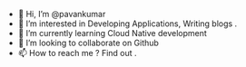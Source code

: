 - 👋 Hi, I’m @pavankumar 
- 👀 I’m interested in Developing Applications, Writing blogs . 
- 🌱 I’m currently learning Cloud Native development 
- 💞️ I’m looking to collaborate on Github 
- 📫 How to reach me ? Find out . 

<!---
pavankumar-sde/pavankumar-sde is a ✨ special ✨ repository because its `README.md` (this file) appears on your GitHub profile.
You can click the Preview link to take a look at your changes.
--->
